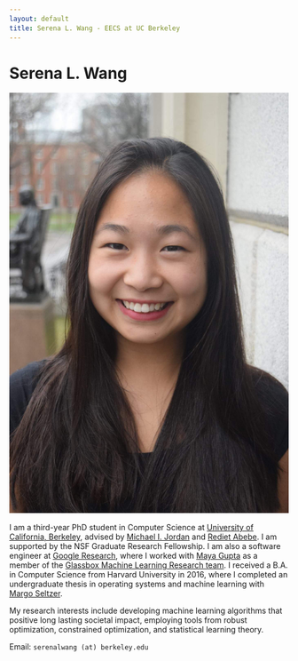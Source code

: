 ```yaml
---
layout: default
title: Serena L. Wang - EECS at UC Berkeley
---
```

	
	
# Serena L. Wang 

<img src="img/serena.jpg" alt="Photo" class="rightside_image">

I am a third-year PhD student in Computer Science at [University of California, Berkeley](https://eecs.berkeley.edu/), advised by [Michael I. Jordan](https://people.eecs.berkeley.edu/~jordan/) and [Rediet Abebe](https://www.redietabebe.com/). I am supported by the NSF Graduate Research Fellowship. I am also a software engineer at [Google Research](https://research.google/people/SerenaLutongWang/), where I worked with [Maya Gupta](https://mayagupta.org/) as a member of the [Glassbox Machine Learning Research team](https://www.technologyreview.com/2015/11/05/165175/google-tries-to-make-machine-learning-a-little-more-human/). I received a B.A. in Computer Science from Harvard University in 2016, where I completed an undergraduate thesis in operating systems and machine learning with [Margo Seltzer](https://www.seltzer.com/margo/).

My research interests include developing machine learning algorithms that positive long lasting societal impact, employing tools from robust optimization, constrained optimization, and statistical learning theory.
			
Email: `serenalwang (at) berkeley.edu`


